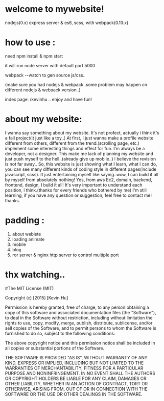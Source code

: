 # welcome to mywebsite!

nodejs(0.x) express server & es6, scss, with webpack(0.10.x)

# how to use :

need npm install & npm start

it will run node server with default port 5000

webpack --watch to gen source js/css..

(make sure you had nodejs & webpack..some problem may happen on different nodejs & webpack version..)

index page: /kevinhu .. enjoy and have fun!

# about my website:

I wanna say something about my website. It's not profect, actually i think it's a fail project(it just like a toy..) At first, I just wanna make a profile website different from others, different from the trend.(scrolling page, etc.) implement some interesting things and effect for fun. I'm always be a developer, not a designer. This make me lack of planning my website and just push myself to the hell..(already give up mobile..) I believe the revision is not far away.. So, this website is just showing what I learn, what I can do, you can see many different kinds of coding style in different pages(include javascript, scss). It just entertaining myself like saying..wow, I can build it all by myself from absolutely nothing! Yes, from aws Ec2, domain, backend, frontend, design, I build it all! It's very important to understand each position, I think.(thanks for every friends who bothered by me) I'm still learning, if you have any question or suggestion, feel free to contact me! thanks.

# padding :

1. about webiste
2. loading animate
3. mobile
4. blog
5. ror server & nginx http server to control multiple port

# thx watching..

#The MIT License (MIT)

Copyright (c) [2015] [Kevin Hu]

Permission is hereby granted, free of charge, to any person obtaining a copy
of this software and associated documentation files (the "Software"), to deal
in the Software without restriction, including without limitation the rights
to use, copy, modify, merge, publish, distribute, sublicense, and/or sell
copies of the Software, and to permit persons to whom the Software is
furnished to do so, subject to the following conditions:

The above copyright notice and this permission notice shall be included in all
copies or substantial portions of the Software.

THE SOFTWARE IS PROVIDED "AS IS", WITHOUT WARRANTY OF ANY KIND, EXPRESS OR
IMPLIED, INCLUDING BUT NOT LIMITED TO THE WARRANTIES OF MERCHANTABILITY,
FITNESS FOR A PARTICULAR PURPOSE AND NONINFRINGEMENT. IN NO EVENT SHALL THE
AUTHORS OR COPYRIGHT HOLDERS BE LIABLE FOR ANY CLAIM, DAMAGES OR OTHER
LIABILITY, WHETHER IN AN ACTION OF CONTRACT, TORT OR OTHERWISE, ARISING FROM,
OUT OF OR IN CONNECTION WITH THE SOFTWARE OR THE USE OR OTHER DEALINGS IN THE
SOFTWARE.
